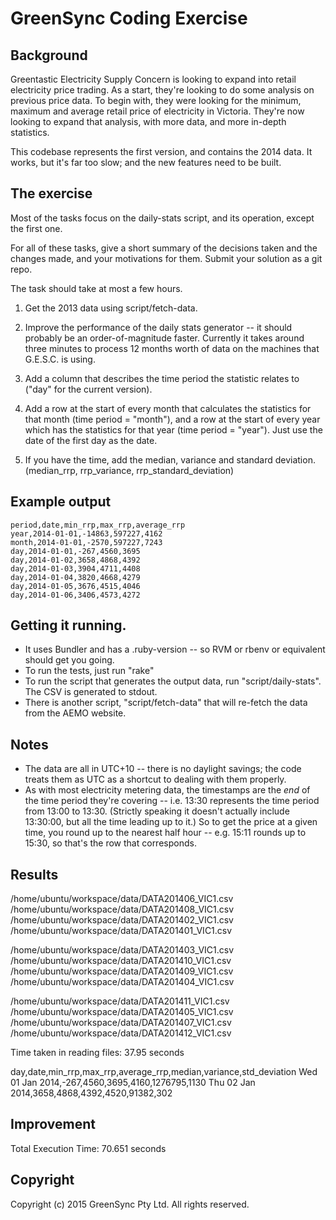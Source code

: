 # GreenSync Coding Exercise

## Background

Greentastic Electricity Supply Concern is looking to expand into retail electricity price
trading.  As a start, they're looking to do some analysis on previous price data.  To begin with,
they were looking for the minimum, maximum and average retail price of electricity in Victoria.
They're now looking to expand that analysis, with more data, and more in-depth statistics.

This codebase represents the first version, and contains the 2014 data.  It works, but it's far
too slow; and the new features need to be built.

## The exercise

Most of the tasks focus on the daily-stats script, and its operation, except the first one.

For all of these tasks, give a short summary of the decisions taken and the changes made, and your
motivations for them.  Submit your solution as a git repo.

The task should take at most a few hours.

1. Get the 2013 data using script/fetch-data.

2. Improve the performance of the daily stats generator -- it should probably be an
   order-of-magnitude faster.  Currently it takes around three minutes to process 12 months
   worth of data on the machines that G.E.S.C. is using.

3. Add a column that describes the time period the statistic relates to ("day" for the current
   version).

4. Add a row at the start of every month that calculates the statistics for that month (time
   period = "month"), and a row at the start of every year which has the statistics for that
   year (time period = "year").  Just use the date of the first day as the date.

5. If you have the time, add the median, variance and standard deviation.  (median_rrp,
   rrp_variance, rrp_standard_deviation)

## Example output

```
period,date,min_rrp,max_rrp,average_rrp
year,2014-01-01,-14863,597227,4162
month,2014-01-01,-2570,597227,7243
day,2014-01-01,-267,4560,3695
day,2014-01-02,3658,4868,4392
day,2014-01-03,3904,4711,4408
day,2014-01-04,3820,4668,4279
day,2014-01-05,3676,4515,4046
day,2014-01-06,3406,4573,4272
```

## Getting it running.

- It uses Bundler and has a .ruby-version -- so RVM or rbenv or equivalent should get you going.
- To run the tests, just run "rake"
- To run the script that generates the output data, run "script/daily-stats".  The CSV is
  generated to stdout.
- There is another script, "script/fetch-data" that will re-fetch the data from the AEMO website.

## Notes

- The data are all in UTC+10 -- there is no daylight savings; the code treats them as UTC as a
  shortcut to dealing with them properly.
- As with most electricity metering data, the timestamps are the *end* of the time period they're
  covering -- i.e. 13:30 represents the time period from 13:00 to 13:30.  (Strictly speaking it
  doesn't actually include 13:30:00, but all the time leading up to it.)  So to get the price at a
  given time, you round up to the nearest half hour -- e.g. 15:11 rounds up to 15:30, so that's
  the row that corresponds.

## Results


/home/ubuntu/workspace/data/DATA201406_VIC1.csv
/home/ubuntu/workspace/data/DATA201408_VIC1.csv
/home/ubuntu/workspace/data/DATA201402_VIC1.csv
/home/ubuntu/workspace/data/DATA201401_VIC1.csv

/home/ubuntu/workspace/data/DATA201403_VIC1.csv
/home/ubuntu/workspace/data/DATA201410_VIC1.csv
/home/ubuntu/workspace/data/DATA201409_VIC1.csv
/home/ubuntu/workspace/data/DATA201404_VIC1.csv

/home/ubuntu/workspace/data/DATA201411_VIC1.csv
/home/ubuntu/workspace/data/DATA201405_VIC1.csv
/home/ubuntu/workspace/data/DATA201407_VIC1.csv
/home/ubuntu/workspace/data/DATA201412_VIC1.csv

Time taken in reading files: 37.95 seconds



day,date,min_rrp,max_rrp,average_rrp,median,variance,std_deviation
Wed 01 Jan 2014,-267,4560,3695,4160,1276795,1130
Thu 02 Jan 2014,3658,4868,4392,4520,91382,302

## Improvement

Total Execution Time: 70.651 seconds


## Copyright

Copyright (c) 2015 GreenSync Pty Ltd.  All rights reserved.

